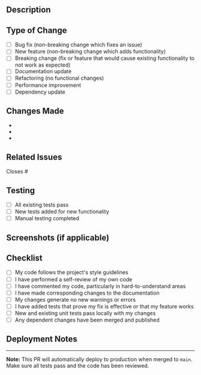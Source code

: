 ## Description
<!-- Provide a brief description of the changes in this PR -->

## Type of Change
<!-- Mark the relevant option with an "x" -->

- [ ] Bug fix (non-breaking change which fixes an issue)
- [ ] New feature (non-breaking change which adds functionality)
- [ ] Breaking change (fix or feature that would cause existing functionality to not work as expected)
- [ ] Documentation update
- [ ] Refactoring (no functional changes)
- [ ] Performance improvement
- [ ] Dependency update

## Changes Made
<!-- List the main changes made in this PR -->

- 
- 
- 

## Related Issues
<!-- Link any related issues here -->

Closes #

## Testing
<!-- Describe the tests you ran to verify your changes -->

- [ ] All existing tests pass
- [ ] New tests added for new functionality
- [ ] Manual testing completed

## Screenshots (if applicable)
<!-- Add screenshots to help explain your changes -->

## Checklist
<!-- Mark completed items with an "x" -->

- [ ] My code follows the project's style guidelines
- [ ] I have performed a self-review of my own code
- [ ] I have commented my code, particularly in hard-to-understand areas
- [ ] I have made corresponding changes to the documentation
- [ ] My changes generate no new warnings or errors
- [ ] I have added tests that prove my fix is effective or that my feature works
- [ ] New and existing unit tests pass locally with my changes
- [ ] Any dependent changes have been merged and published

## Deployment Notes
<!-- Add any notes about deployment or configuration changes -->

---

**Note:** This PR will automatically deploy to production when merged to `main`. Make sure all tests pass and the code has been reviewed.

